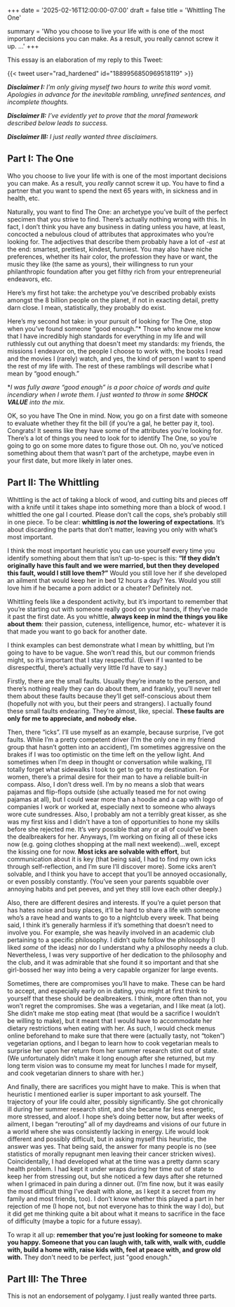 +++
date = '2025-02-16T12:00:00-07:00'
draft = false
title = 'Whittling The One'

summary = 'Who you choose to live your life with is one of the most important decisions you can make. As a result, you really cannot screw it up. ...'
+++

This essay is an elaboration of my reply to this Tweet:

{{< tweet user="rad_hardened" id="1889956850969518119" >}}

_**Disclaimer I:** I’m only giving myself two hours to write this word vomit. Apologies in advance for the inevitable rambling, unrefined sentences, and incomplete thoughts._

_**Disclaimer II:** I’ve evidently yet to prove that the moral framework described below leads to success._

_**Disclaimer III:** I just really wanted three disclaimers._

## Part I: The One

Who you choose to live your life with is one of the most important decisions you can make. As a result, you *really* cannot screw it up. You have to find a partner that you want to spend the next 65 years with, in sickness and in health, etc.

Naturally, you want to find The One: an archetype you’ve built of the perfect specimen that you strive to find. There’s actually nothing wrong with this. In fact, I don’t think you have any business in dating unless you have, at least, concocted a nebulous cloud of attributes that approximates who you’re looking for. The adjectives that describe them probably have a lot of _-est_ at the end: smartest, prettiest, kindest, funniest. You may also have niche preferences, whether its hair color, the profession they have or want, the music they like (the same as yours),  their willingness to run your philanthropic foundation after you get filthy rich from your entrepreneurial endeavors, etc.

Here’s my first hot take: the archetype you’ve described probably exists amongst the 8 billion people on the planet, if not in exacting detail, pretty darn close. I mean, statistically, they probably do exist.

Here’s my second hot take: in your pursuit of looking for The One, stop when you’ve found someone “good enough.”* Those who know me know that I have incredibly high standards for everything in my life and will ruthlessly cut out anything that doesn't meet my standards: my friends, the missions I endeavor on, the people I choose to work with, the books I read and the movies I (rarely) watch, and yes, the kind of person I want to spend the rest of my life with. The rest of these ramblings will describe what I mean by “good enough.”

*_I was fully aware “good enough” is a poor choice of words and quite incendiary when I wrote them. I just wanted to throw in some **SHOCK VALUE** into the mix._

OK, so you have The One in mind. Now, you go on a first date with someone to evaluate whether they fit the bill (if you’re a gal, he better pay it, too). Congrats! It seems like they have some of the attributes you’re looking for. There’s a lot of things you need to look for to identify The One, so you’re going to go on some more dates to figure those out. Oh no, you’ve noticed something about them that wasn’t part of the archetype, maybe even in your first date, but more likely in later ones.

## Part II: The Whittling

Whittling is the act of taking a block of wood, and cutting bits and pieces off with a knife until it takes shape into something more than a block of wood. I whittled the one gal I courted. Please don’t call the cops, she’s probably still in one piece. To be clear: **whittling is _not_ the lowering of expectations**. It’s about discarding the parts that don’t matter, leaving you only with what’s most important.


I think the most important heuristic you can use yourself every time you identify something about them that isn’t up-to-spec is this: **“If they didn’t originally have this fault and we were married, but then they developed this fault, would I still love them?”** Would you still love her if she developed an ailment that would keep her in bed 12 hours a day? Yes. Would you still love him if he became a porn addict or a cheater? Definitely not.

Whittling feels like a despondent activity, but it’s important to remember that you’re starting out with someone really good on your hands, if they’ve made it past the first date. As you whittle, **always keep in mind the things you like about them**: their passion, cuteness, intelligence, humor, etc- whatever it is that made you want to go back for another date.

I think examples can best demonstrate what I mean by whittling, but I’m going to have to be vague. She won’t read this, but our common friends might, so it’s important that I stay respectful. (Even if I wanted to be disrespectful, there’s actually very little I’d have to say.)

Firstly, there are the small faults. Usually they’re innate to the person, and there’s nothing really they can do about them, and frankly, you’ll never tell them about these faults because they’ll get self-conscious about them (hopefully not with you, but their peers and strangers). I actually found these small faults endearing. They’re almost, like, special. **These faults are only for me to appreciate, and nobody else.**

Then, there “icks”. I’ll use myself as an example, because surprise, I’ve got faults. While I’m a pretty competent driver (I’m the only one in my friend group that hasn’t gotten into an accident), I’m sometimes aggressive on the brakes if I was too optimistic on the time left on the yellow light. And sometimes when I’m deep in thought or conversation while walking, I’ll totally forget what sidewalks I took to get to get to my destination. For women, there’s a primal desire for their man to have a reliable built-in compass. Also, I don’t dress well. I’m by no means a slob that wears pajamas and flip-flops outside (she actually teased me for not owing pajamas at all), but I could wear more than a hoodie and a cap with logo of companies I work or worked at, especially next to someone who always wore cute sundresses. Also, I probably am not a terribly great kisser, as she was my first kiss and I didn't have a ton of opportunities to hone my skills before she rejected me. It’s very possible that any or all of could’ve been the dealbreakers for her. Anyways, I’m working on fixing all of these icks now (e.g. going clothes shopping at the mall next weekend)...well, except the kissing one for now. **Most icks are solvable with effort**, but communication about it is key (that being said, I had to find my own icks through self-reflection, and I’m sure I’ll discover more). Some icks aren’t solvable, and I think you have to accept that you’ll be annoyed occasionally, or even possibly constantly. (You’ve seen your parents squabble over annoying habits and pet peeves, and yet they still love each other deeply.)

Also, there are different desires and interests. If you’re a quiet person that has hates noise and busy places, it’ll be hard to share a life with someone who’s a rave head and wants to go to a nightclub every week. That being said, I think it’s generally harmless if it’s something that doesn’t need to involve you. For example, she was heavily involved in an academic club pertaining to a specific philosophy. I didn’t quite follow the philosophy (I liked _some_ of the ideas) nor do I understand why a philosophy needs a club. Nevertheless, I was very supportive of her dedication to the philosophy and the club, and it was admirable that she found it so important and that she girl-bossed her way into being a very capable organizer for large events.

Sometimes, there are compromises you’ll have to make. These can be hard to accept, and especially early on in dating, you might at first think to yourself that these should be dealbreakers. I think, more often than not, you won’t regret the compromises. She was a vegetarian, and I like meat (a lot). She didn’t make me stop eating meat (that would be a sacrifice I wouldn’t be willing to make), but it meant that I would have to accommodate her dietary restrictions when eating with her. As such, I would check menus online beforehand to make sure that there were (actually tasty, not “token”) vegetarian options, and I began to learn how to cook vegetarian meals to surprise her upon her return from her summer research stint out of state. (We unfortunately didn’t make it long enough after she returned, but my long term vision was to consume my meat for lunches I made for myself, and cook vegetarian dinners to share with her.)

And finally, there are sacrifices you might have to make. This is when that heuristic I mentioned earlier is super important to ask yourself. The trajectory of your life could alter, possibly significantly. She got chronically ill during her summer research stint, and she became far less energetic, more stressed, and aloof. I hope she’s doing better now, but after weeks of ailment, I began “rerouting” all of my daydreams and visions of our future in a world where she was consistently lacking in energy. Life would look different and possibly difficult, but in asking myself this heuristic, the answer was yes. That being said, the answer for many people is no (see statistics of morally repugnant men leaving their cancer stricken wives). Coincidentally, I had developed what at the time was a pretty damn scary health problem. I had kept it under wraps during her time out of state to keep her from stressing out, but she noticed a few days after she returned when I grimaced in pain during a dinner out. (I’m fine now, but it was easily the most difficult thing I’ve dealt with alone, as I kept it a secret from my family and most friends, too). I don’t know whether this played a part in her rejection of me (I hope not, but not everyone has to think the way I do), but it did get me thinking quite a bit about what it means to sacrifice in the face of difficulty (maybe a topic for a future essay).

To wrap it all up: **remember that you're just looking for someone to make you happy. Someone that you can laugh with, talk with, walk with, cuddle with, build a home with, raise kids with, feel at peace with, and grow old with.** They don't need to be perfect, just "good enough."

## Part III: The Three

This is not an endorsement of polygamy. I just really wanted three parts.